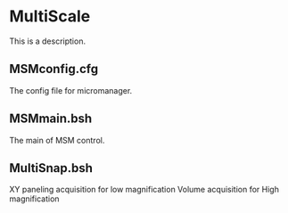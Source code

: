 # MultiScale
This is a description.

## MSMconfig.cfg  
The config file for micromanager.

## MSMmain.bsh  
The main of MSM control.

## MultiSnap.bsh
XY paneling acquisition for low magnification
Volume acquisition for High magnification
